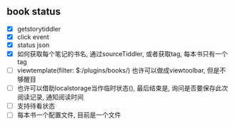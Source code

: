 ## book status

* [x] getstorytiddler
* [x] click event
* [x] status json
* [x] 如何获取每个笔记的书名, 通过sourceTiddler, 或者获取tag, 每本书只有一个tag
* [ ] viewtemplate(filter: $:/plugins/books/) 也许可以做成viewtoolbar, 但是不够醒目
* [ ] 也许可以借助localstorage当作临时状态(), 最后结束是, 询问是否要保存此次阅读记录, 通知阅读时间
* [ ] 支持待看状态
* [ ] 每本书一个配置文件, 目前是一个文件
